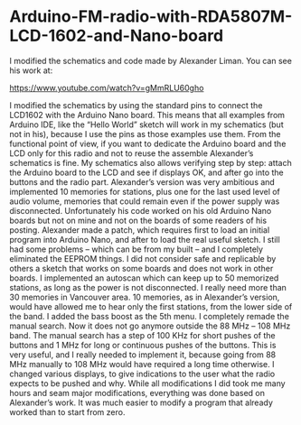 # Arduino-FM-radio-with-RDA5807M-LCD-1602-and-Nano-board

I modified the schematics and code made by Alexander Liman. You can see his work at:

https://www.youtube.com/watch?v=gMmRLU60gho

I modified the schematics by using the standard pins to connect the LCD1602 with the Arduino Nano board. This means that all examples from Arduino IDE, like the “Hello World” sketch will work in my schematics (but not in his), because I use the pins as those examples use them. From the functional point of view, if you want to dedicate the Arduino board and the LCD only for this radio and not to reuse the assemble Alexander’s schematics is fine. My schematics also allows verifying step by step: attach the Arduino board to the LCD and see if displays OK, and after go into the buttons and the radio part.
Alexander’s version was very ambitious and implemented 10 memories for stations, plus one for the last used level of audio volume, memories that could remain even if the power supply was disconnected. Unfortunately his code worked on his old Arduino Nano boards but not on mine and not on the boards of some readers of his posting. Alexander made a patch, which requires first to load an initial program into Arduino Nano, and after to load the real useful sketch. I still had some problems – which can be from my built – and I completely eliminated the EEPROM things. I did not consider safe and replicable by others a sketch that works on some boards and does not work in other boards.
I implemented an autoscan which can keep up to 50 memorized stations, as long as the power is not disconnected. I really need more than 30 memories in Vancouver area. 10 memories, as in Alexander’s version, would have allowed me to hear only the first stations, from the lower side of the band.
I added the bass boost as the 5th menu.
I completely remade the manual search. Now it does not go anymore outside the 88 MHz – 108 MHz band. The manual search has a step of 100 KHz for short pushes of the buttons and 1 MHz for long or continuous pushes of the buttons. This is very useful, and I really needed to implement it, because going from 88 MHz manually to 108 MHz would have required a long time otherwise.
I changed various displays, to give indications to the user what the radio expects to be pushed and why.
While all modifications I did took me many hours and seam major modifications, everything was done based on Alexander’s work. It was much easier to modify a program that already worked than to start from zero.  
